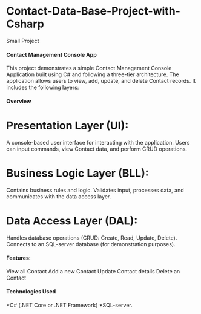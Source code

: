 # Contact-Data-Base-Project-with-Csharp
Small Project 

#### Contact Management Console App
This project demonstrates a simple Contact Management Console Application built using C# and following a three-tier architecture. The application allows users to view, add, update, and delete Contact records. It includes the following layers:
#### Overview
# Presentation Layer (UI):
A console-based user interface for interacting with the application.
Users can input commands, view Contact data, and perform CRUD operations.
# Business Logic Layer (BLL):
Contains business rules and logic.
Validates input, processes data, and communicates with the data access layer.
# Data Access Layer (DAL):
Handles database operations (CRUD: Create, Read, Update, Delete).
Connects to an SQL-server database (for demonstration purposes).

#### Features:
View all Contact
Add a new Contact
Update Contact details
Delete an Contact

#### Technologies Used
*C# (.NET Core or .NET Framework)
*SQL-server.
